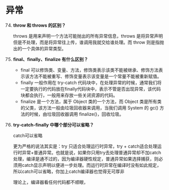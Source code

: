 # 异常

74. **throw 和 throws 的区别？**

    throws 是用来声明一个方法可能抛出的所有异常信息，throws 是将异常声明但是不处理，而是将异常往上传，谁调用我就交给谁处理。而 throw 则是指抛出的一个具体的异常类型。

75. **final、finally、finalize 有什么区别？**
    - final 可以修饰类、变量、方法，修饰类表示该类不能被继承、修饰方法表示该方法不能被重写、修饰变量表示该变量是一个常量不能被重新赋值。
    - finally 一般作用在 try-catch 代码块中，在处理异常的时候，通常我们将一定要执行的代码放在finally代码块中，表示不管是否出现异常，该代码块都会执行，一般用来存放一些关闭资源的代码。
    - finalize 是一个方法，属于 Object 类的一个方法，而 Object 类是所有类的父类，该方法一般由垃圾回收器来调用，当我们调用 System 的 gc() 方法的时候，由垃圾回收器调用 finalize()，回收垃圾。

76. **try-catch-finally 中哪个部分可以省略？**

    catch可以省略

    更为严格的说法其实是：try 只适合处理运行时异常，try + catch适合处理运行时异常+普通异常。也就是说，如果你只用try去处理普通异常却不加catch处理，编译是通不过的，因为编译器硬性规定，普通异常如果选择捕获，则必须用catch显示声明以便进一步处理。而运行时异常在编译时没有如此规定，所以catch可以省略，你加上catch编译器也觉得无可厚非

    理论上，编译器看任何代码都不顺眼，

